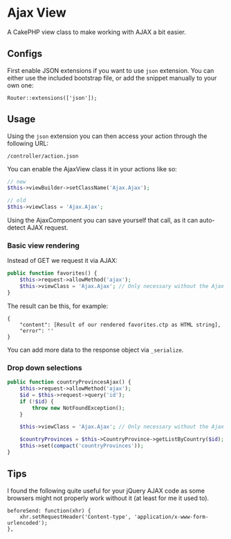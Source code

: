# Ajax View

A CakePHP view class to make working with AJAX a bit easier.

## Configs
First enable JSON extensions if you want to use `json` extension.
You can either use the included bootstrap file, or add the snippet manually to your own one:
```
Router::extensions(['json']);
```

## Usage
Using the `json` extension you can then access your action through the following URL:
```
/controller/action.json
```

You can enable the AjaxView class it in your actions like so:
```php
// new
$this->viewBuilder->setClassName('Ajax.Ajax');

// old
$this->viewClass = 'Ajax.Ajax';
```
Using the AjaxComponent you can save yourself that call, as it can auto-detect AJAX request.


### Basic view rendering
Instead of GET we request it via AJAX:
```php
public function favorites() {
	$this->request->allowMethod('ajax');
	$this->viewClass = 'Ajax.Ajax'; // Only necessary without the Ajax component
}
```

The result can be this, for example:
```
{
	"content": [Result of our rendered favorites.ctp as HTML string],
	"error": ''
}
```
You can add more data to the response object via `_serialize`.


### Drop down selections
```php
public function countryProvincesAjax() {
	$this->request->allowMethod('ajax');
	$id = $this->request->query('id');
	if (!$id) {
		throw new NotFoundException();
	}

	$this->viewClass = 'Ajax.Ajax'; // Only necessary without the Ajax component

	$countryProvinces = $this->CountryProvince->getListByCountry($id);
	$this->set(compact('countryProvinces'));
}
```


## Tips
I found the following quite useful for your jQuery AJAX code as some browsers might not properly work without it (at least for me it used to).
```
beforeSend: function(xhr) {
	xhr.setRequestHeader('Content-type', 'application/x-www-form-urlencoded');
},
```
